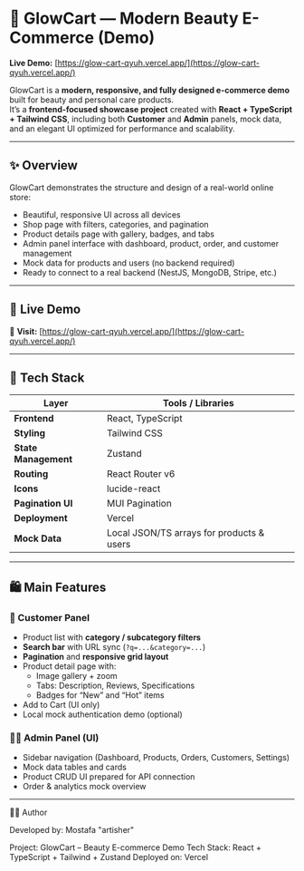 # 🌸 GlowCart — Modern Beauty E-Commerce (Demo)

**Live Demo:** [https://glow-cart-qyuh.vercel.app/](https://glow-cart-qyuh.vercel.app/)

GlowCart is a **modern, responsive, and fully designed e-commerce demo** built for beauty and personal care products.  
It’s a **frontend-focused showcase project** created with **React + TypeScript + Tailwind CSS**, including both **Customer** and **Admin** panels, mock data, and an elegant UI optimized for performance and scalability.

---

## ✨ Overview

GlowCart demonstrates the structure and design of a real-world online store:
- Beautiful, responsive UI across all devices
- Shop page with filters, categories, and pagination
- Product details page with gallery, badges, and tabs
- Admin panel interface with dashboard, product, order, and customer management
- Mock data for products and users (no backend required)
- Ready to connect to a real backend (NestJS, MongoDB, Stripe, etc.)

---

## 🚀 Live Demo

🔗 **Visit:** [https://glow-cart-qyuh.vercel.app/](https://glow-cart-qyuh.vercel.app/)

---

## 🧩 Tech Stack

| Layer | Tools / Libraries |
|-------|-------------------|
| **Frontend** | React, TypeScript |
| **Styling** | Tailwind CSS |
| **State Management** | Zustand |
| **Routing** | React Router v6 |
| **Icons** | lucide-react |
| **Pagination UI** | MUI Pagination |
| **Deployment** | Vercel |
| **Mock Data** | Local JSON/TS arrays for products & users |

---

## 🛍️ Main Features

### 🧕 Customer Panel
- Product list with **category / subcategory filters**
- **Search bar** with URL sync (`?q=...&category=...`)
- **Pagination** and **responsive grid layout**
- Product detail page with:
  - Image gallery + zoom
  - Tabs: Description, Reviews, Specifications
  - Badges for “New” and “Hot” items
- Add to Cart (UI only)
- Local mock authentication demo (optional)

### 🧑‍💼 Admin Panel (UI)
- Sidebar navigation (Dashboard, Products, Orders, Customers, Settings)
- Mock data tables and cards
- Product CRUD UI prepared for API connection
- Order & analytics mock overview

---
🧑‍💻 Author

Developed by: Mostafa "artisher"

Project: GlowCart – Beauty E-commerce Demo
Tech Stack: React + TypeScript + Tailwind + Zustand
Deployed on: Vercel

